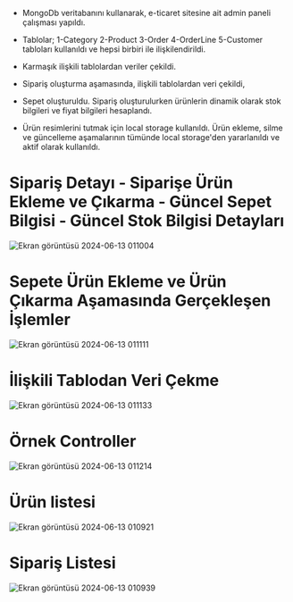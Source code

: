 - MongoDb veritabanını kullanarak, e-ticaret sitesine ait admin paneli çalışması yapıldı.
  
- Tablolar;
1-Category
2-Product
3-Order
4-OrderLine
5-Customer
tabloları kullanıldı ve hepsi birbiri ile ilişkilendirildi.

- Karmaşık ilişkili tablolardan veriler çekildi.

- Sipariş oluşturma aşamasında, ilişkili tablolardan veri çekildi,

- Sepet oluşturuldu. Sipariş oluşturulurken ürünlerin dinamik olarak stok bilgileri ve fiyat bilgileri hesaplandı. 

- Ürün resimlerini tutmak için local storage kullanıldı. Ürün ekleme, silme ve güncelleme aşamalarının tümünde local storage'den yararlanıldı ve aktif olarak kullanıldı.

# Sipariş Detayı - Siparişe Ürün Ekleme ve Çıkarma - Güncel Sepet Bilgisi - Güncel Stok Bilgisi Detayları
![Ekran görüntüsü 2024-06-13 011004](https://github.com/oguzturan92/MongoDb-ve-LocalStorage/assets/157590022/c895faa0-54c9-4c93-92a6-dc17929a183b)

# Sepete Ürün Ekleme ve Ürün Çıkarma Aşamasında Gerçekleşen İşlemler
![Ekran görüntüsü 2024-06-13 011111](https://github.com/oguzturan92/MongoDb-ve-LocalStorage/assets/157590022/ac0b5554-0d88-4811-96be-5ebd1408dd12)

# İlişkili Tablodan Veri Çekme
![Ekran görüntüsü 2024-06-13 011133](https://github.com/oguzturan92/MongoDb-ve-LocalStorage/assets/157590022/8fa5325f-9ae6-462d-a480-6edc29c384e1)

# Örnek Controller
![Ekran görüntüsü 2024-06-13 011214](https://github.com/oguzturan92/MongoDb-ve-LocalStorage/assets/157590022/5ef5bbb6-05df-48e1-b220-6b99610e340c)

# Ürün listesi
![Ekran görüntüsü 2024-06-13 010921](https://github.com/oguzturan92/MongoDb-ve-LocalStorage/assets/157590022/5ec79b1f-f3dc-433e-8b0b-42a8b40915c3)

# Sipariş Listesi
![Ekran görüntüsü 2024-06-13 010939](https://github.com/oguzturan92/MongoDb-ve-LocalStorage/assets/157590022/40ad7e6a-6521-4675-a8b7-c018cc588cae)
